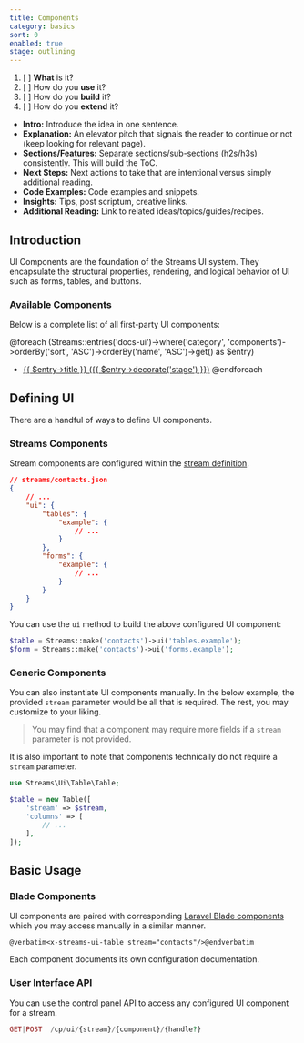```yaml
---
title: Components
category: basics
sort: 0
enabled: true
stage: outlining
---
```



1. [ ] **What** is it?
1. [ ] How do you **use** it?
2. [ ] How do you **build** it?
3. [ ] How do you **extend** it?

- **Intro:** Introduce the idea in one sentence.
- **Explanation:** An elevator pitch that signals the reader to continue or not (keep looking for relevant page).
- **Sections/Features:** Separate sections/sub-sections (h2s/h3s) consistently. This will build the ToC.
- **Next Steps:** Next actions to take that are intentional versus simply additional reading.
- **Code Examples:** Code examples and snippets.
- **Insights:** Tips, post scriptum, creative links.
- **Additional Reading:** Link to related ideas/topics/guides/recipes.



## Introduction

UI Components are the foundation of the Streams UI system. They encapsulate the structural properties, rendering, and logical behavior of UI such as forms, tables, and buttons.

### Available Components

Below is a complete list of all first-party UI components:

@foreach (Streams::entries('docs-ui')->where('category', 'components')->orderBy('sort', 'ASC')->orderBy('name', 'ASC')->get() as $entry)
 - <a href="{{ $entry->id }}">{{ $entry->title }} ({{ $entry->decorate('stage') }})</a>
@endforeach


## Defining UI

There are a handful of ways to define UI components.
### Streams Components

Stream components are configured within the [stream definition](/docs/core/streams).

```json
// streams/contacts.json
{
    // ...
    "ui": {
        "tables": {
            "example": {
                // ...
            }
        },
        "forms": {
            "example": {
                // ...
            }
        }
    }
}
```

You can use the `ui` method to build the above configured UI component:

```php
$table = Streams::make('contacts')->ui('tables.example');
$form = Streams::make('contacts')->ui('forms.example');
```

### Generic Components

You can also instantiate UI components manually. In the below example, the provided `stream` parameter would be all that is required. The rest, you may customize to your liking.

> You may find that a component may require more fields if a `stream` parameter is not provided.

It is also important to note that components technically do not require a `stream` parameter.

```php
use Streams\Ui\Table\Table;

$table = new Table([
    'stream' => $stream,
    'columns' => [
        // ...
    ],
]);
```


## Basic Usage

### Blade Components

UI components are paired with corresponding [Laravel Blade components](https://laravel.com/docs/blade#components) which you may access manually in a similar manner.

```blade
@verbatim<x-streams-ui-table stream="contacts"/>@endverbatim
```

Each component documents its own configuration documentation.

### User Interface API

You can use the control panel API to access any configured UI component for a stream.

```php
GET|POST  /cp/ui/{stream}/{component}/{handle?}
```
